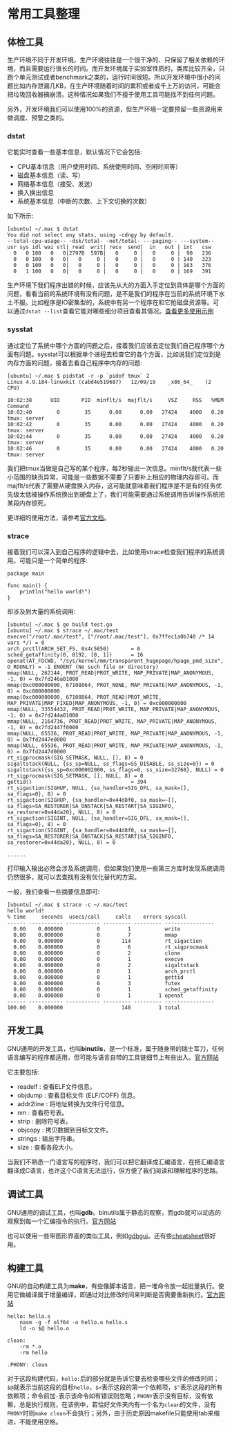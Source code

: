 # 常用工具整理

体检工具
-------

生产环境不同于开发环境，生产环境往往是一个很干净的、只保留了相关依赖的环境，而且需要运行很长的时间。而开发环境属于实验室性质的，类库比较齐全，只跑个单元测试或者benchmark之类的，运行时间很短。所以开发环境中很小的问题比如内存泄漏几KB，在生产环境随着时间的累积或者成千上万的访问，可能会把垃圾回收器搞崩溃。这种情况如果我们不擅于使用工具可能找不到任何问题。

另外，开发环境我们可以使用100%的资源，但生产环境一定要预留一些资源用来做调度、预警之类的。

### dstat

它能实时查看一些基本信息，默认情况下它会包括:

* CPU基本信息（用户使用时间、系统使用时间、空闲时间等）
* 磁盘基本信息（读、写）
* 网络基本信息（接受、发送）
* 换入换出信息
* 系统基本信息（中断的次数、上下文切换的次数）

如下所示:
```
[ubuntu] ~/.mac $ dstat
You did not select any stats, using -cdngy by default.
--total-cpu-usage-- -dsk/total- -net/total- ---paging-- ---system--
usr sys idl wai stl| read  writ| recv  send|  in   out | int   csw
  0   0 100   0   0|2797B  597B|   0     0 |   0     0 |  90   236
  0   0 100   0   0|   0     0 |   0     0 |   0     0 | 140   323
  0   0 100   0   0|   0     0 |   0     0 |   0     0 | 163   376
  0   1 100   0   0|   0     0 |   0     0 |   0     0 | 169   391
```

生产环境下我们程序出错的时候，应该先从大的方面入手定位到具体是哪个方面的问题，看看当前的系统环境有没有问题，是不是我们的程序在当前的系统环境下水土不服。比如程序是IO密集型的，系统中有另一个程序在和它抢磁盘资源等。可以通过`dstat --list`查看它能对哪些细分项目查看其情况。[查看更多使用示例](http://dag.wiee.rs/home-made/dstat/)


### sysstat

通过定位了系统中哪个方面的问题之后，接着我们应该去定位我们自己程序哪个方面有问题。sysstat可以根据单个进程去检查它的各个方面，比如说我们定位到是内存方面的问题，接着去看自己程序中内存的问题:
```
[ubuntu] ~/.mac $ pidstat -r -p `pidof tmux` 2
Linux 4.9.184-linuxkit (cabd4e519687) 	12/09/19 	_x86_64_	(2 CPU)

10:02:38      UID       PID  minflt/s  majflt/s     VSZ     RSS   %MEM  Command
10:02:40        0        35      0.00      0.00   27424    4000   0.20  tmux: server
10:02:42        0        35      0.00      0.00   27424    4000   0.20  tmux: server
10:02:44        0        35      0.00      0.00   27424    4000   0.20  tmux: server
10:02:46        0        35      0.00      0.00   27424    4000   0.20  tmux: server
```
我们把tmux当做是自己写的某个程序，每2秒输出一次信息。minflt/s就代表一些小范围的缺页异常，可能是一些数据不需要了只要补上相应的物理内存即可。而majflt/s代表了需要从硬盘换入内存，这可能就意味着我们程序是不是有的任务优先级太低被操作系统换出到硬盘上了，我们可能需要通过系统调用告诉操作系统把某段内存锁死。

更详细的使用方法，请参考[官方文档](http://sebastien.godard.pagesperso-orange.fr/documentation.html)。

### strace

接着我们可以深入到自己程序的逻辑中去，比如使用strace检查我们程序的系统调用。可能只是一个简单的程序:
```
package main

func main() {
	println("hello world!")
}
```

却涉及到大量的系统调用:
```
[ubuntu] ~/.mac $ go build test.go
[ubuntu] ~/.mac $ strace ~/.mac/test
execve("/root/.mac/test", ["/root/.mac/test"], 0x7ffec1a0b740 /* 14 vars */) = 0
arch_prctl(ARCH_SET_FS, 0x4c5650)       = 0
sched_getaffinity(0, 8192, [0, 1])      = 16
openat(AT_FDCWD, "/sys/kernel/mm/transparent_hugepage/hpage_pmd_size", O_RDONLY) = -1 ENOENT (No such file or directory)
mmap(NULL, 262144, PROT_READ|PROT_WRITE, MAP_PRIVATE|MAP_ANONYMOUS, -1, 0) = 0x7fd246a01000
mmap(0xc000000000, 67108864, PROT_NONE, MAP_PRIVATE|MAP_ANONYMOUS, -1, 0) = 0xc000000000
mmap(0xc000000000, 67108864, PROT_READ|PROT_WRITE, MAP_PRIVATE|MAP_FIXED|MAP_ANONYMOUS, -1, 0) = 0xc000000000
mmap(NULL, 33554432, PROT_READ|PROT_WRITE, MAP_PRIVATE|MAP_ANONYMOUS, -1, 0) = 0x7fd244a01000
mmap(NULL, 2164736, PROT_READ|PROT_WRITE, MAP_PRIVATE|MAP_ANONYMOUS, -1, 0) = 0x7fd2447f0000
mmap(NULL, 65536, PROT_READ|PROT_WRITE, MAP_PRIVATE|MAP_ANONYMOUS, -1, 0) = 0x7fd2447e0000
mmap(NULL, 65536, PROT_READ|PROT_WRITE, MAP_PRIVATE|MAP_ANONYMOUS, -1, 0) = 0x7fd2447d0000
rt_sigprocmask(SIG_SETMASK, NULL, [], 8) = 0
sigaltstack(NULL, {ss_sp=NULL, ss_flags=SS_DISABLE, ss_size=0}) = 0
sigaltstack({ss_sp=0xc000002000, ss_flags=0, ss_size=32768}, NULL) = 0
rt_sigprocmask(SIG_SETMASK, [], NULL, 8) = 0
gettid()                                = 394
rt_sigaction(SIGHUP, NULL, {sa_handler=SIG_DFL, sa_mask=[], sa_flags=0}, 8) = 0
rt_sigaction(SIGHUP, {sa_handler=0x44d8f0, sa_mask=~[], sa_flags=SA_RESTORER|SA_ONSTACK|SA_RESTART|SA_SIGINFO, sa_restorer=0x44da20}, NULL, 8) = 0
rt_sigaction(SIGINT, NULL, {sa_handler=SIG_DFL, sa_mask=[], sa_flags=0}, 8) = 0
rt_sigaction(SIGINT, {sa_handler=0x44d8f0, sa_mask=~[], sa_flags=SA_RESTORER|SA_ONSTACK|SA_RESTART|SA_SIGINFO, sa_restorer=0x44da20}, NULL, 8) = 0

......

```

打印输入输出必然会涉及系统调用，但如果我们使用一些第三方库时发现系统调用仍然很多，就可以去查找有没有优化替代的方案。

一般，我们查看一些摘要信息即可:
```
[ubuntu] ~/.mac $ strace -c ~/.mac/test
hello world!
% time     seconds  usecs/call     calls    errors syscall
------ ----------- ----------- --------- --------- ----------------
  0.00    0.000000           0         1           write
  0.00    0.000000           0         7           mmap
  0.00    0.000000           0       114           rt_sigaction
  0.00    0.000000           0         6           rt_sigprocmask
  0.00    0.000000           0         2           clone
  0.00    0.000000           0         1           execve
  0.00    0.000000           0         2           sigaltstack
  0.00    0.000000           0         1           arch_prctl
  0.00    0.000000           0         1           gettid
  0.00    0.000000           0         3           futex
  0.00    0.000000           0         1           sched_getaffinity
  0.00    0.000000           0         1         1 openat
------ ----------- ----------- --------- --------- ----------------
100.00    0.000000                   140         1 total
```

开发工具
-------

GNU通用的开发工具，也叫**binutils**，是一个标准，属于随身带的瑞士军刀，任何语言编写的程序都适用，但可能与语言自带的工具链细节上有些出入。[官方网站](https://www.gnu.org/software/binutils/)

它主要包括:

* readelf : 查看ELF文件信息。
* objdump : 查看⽬标文件 (ELF/COFF) 信息。 
* addr2line : 将地址转换为文件行号信息。
* nm : 查看符号表。
* strip : 删除符号表。
* objcopy : 拷⻉数据到⽬标⽂文件。
* strings : 输出字符串。
* size : 查看各段⼤小。

当我们不熟悉一门语言写的程序时，我们可以把它翻译成汇编语言，在把汇编语言翻译成C语言，也许这个C语言无法运行，但方便了我们阅读和理解程序的思路。

调试工具
-------

GNU通用的调试工具，也叫**gdb**。binutils属于静态的观察，而gdb就可以动态的观察到每一个汇编指令的执行。[官方网站](https://www.gnu.org/software/gdb/)

也可以使用一些带图形界面的类似工具，例如[gdbgui](https://www.gdbgui.com/)。还有些[cheatsheet](https://kapeli.com/cheat_sheets/GDB.docset/Contents/Resources/Documents/index)很好用。


构建工具
-------

GNU的自动构建工具为**make**，有些像脚本语言，把一堆命令放一起批量执行。使用它做编译属于增量编译，即通过对比修改时间来判断是否需要重新执行。[官方网站](https://www.gnu.org/software/make/)

```
hello: hello.s
    nasm -g -f elf64 -o hello.o hello.s
    ld -o $@ hello.o
    
clean:
    -rm *.o
    -rm hello
    
.PHONY: clean
```

对于这段构建代码，`hello:`后的部分就是告诉它要去检查哪些文件的修改时间；`$@`就表示当前这段的目标`hello`，`$<`表示这段的第一个依赖项，`$^`表示这段的所有依赖项；命令前加`-`表示该命令如有错误则忽略；`PHONY`表示没有目标，没有依赖，总是执行规则，在该例中，若恰好文件夹内有一个名为`clean`的文件，没有`PHONY`时则`make clean`不会执行；另外，由于历史原因makefile只能使用tab来缩进，不能使用空格。